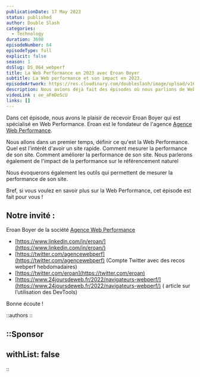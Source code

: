 ```yaml
---
publicationDate: 17 May 2023
status: published
author: Double Slash
categories:
  - Technology
duration: 3698
episodeNumber: 64
episodeType: full
explicit: false
season: 1
dsSlug: DS_064_webperf
title: La Web Performance en 2023 avec Eroan Boyer
subtitle: La Web performance et son impact en 2023.
episodeArtwork: https://res.cloudinary.com/doubleslash/image/upload/v1684265659/episode/ART_64_webperf_btpfzd.png
description: Nous avions déjà fait des épisodes où nous parlions de Web Performance par rapport aux Core Web Vitals de Google et également des épisodes sur les animations CSS et JS. Mais il nous manquait un épisode dédié sur la Web Performance en général. C'est chose faite avec cet épisode.
videoLink : oe_aFmDoScU
links: []
---
```

Dans cet épisode, nous avons le plaisir de recevoir Eroan Boyer qui est spécialisé en Web Performance. Eroan est le fondateur de l'agence [Agence Web Performance](https://agencewebperformance.fr/).

Nous allons dans un premier temps, définir ce qu'est la Web Performance. Quel est l'intérêt d'avoir un site rapide. Comment mesurer la performance de son site. Comment améliorer la performance de son site. Nous parlerons également de l'impact de la performance sur le référencement naturel

Nous évoquerons également les outils qui permettent de mesurer la performance de son site.

Bref, si vous voulez en savoir plus sur la Web Performance, cet épisode est fait pour vous !


## Notre invité : 

Eroan Boyer de la société [Agence Web Performance](https://agencewebperformance.fr/)

- [https://www.linkedin.com/in/eroan/](https://www.linkedin.com/in/eroan/)
- [https://twitter.com/agencewebperf](https://twitter.com/agencewebperf) (Compte Twitter avec des recos webperf hebdomadaires)
- [https://twitter.com/eroan](https://twitter.com/eroan)
- [https://www.24joursdeweb.fr/2022/navigateurs-webperf/](https://www.24joursdeweb.fr/2022/navigateurs-webperf/) ( article sur l’utilisation des DevTools)

Bonne écoute !

::authors
::

::Sponsor
---
withList: false
---
::

